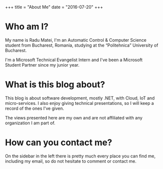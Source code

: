 +++
title = "About Me"
date = "2016-07-20"
+++

Who am I?
=========

My name is Radu Matei, I'm an Automatic Control & Computer Science student from Bucharest, Romania, studying at the “Politehnica” University of Bucharest.

I'm a Microsoft Technical Evangelist Intern and I've been a Microsoft Student Partner since my junior year.

What is this blog about?
========================

This blog is about software development, mostly .NET, with Cloud, IoT and micro-services.
I also enjoy giving technical presentations, so I will keep a record of the ones I've given.

The views presented here are my own and are not affiliated with any organization I am part of.


How can you contact me?
=======================
On the sidebar in the left there is pretty much every place you can find me, including my email, so do not hesitate to comment or contact me.